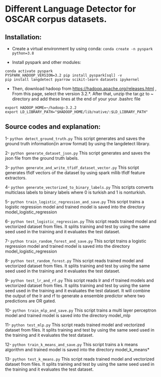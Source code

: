 # Different Language Detector for OSCAR corpus datasets.

## Installation:

* Create a virtual environment by using conda:
`conda create -n pyspark python=3.8`

* Install pyspark and other modules:

```
conda activate pyspark
PYSPARK_HADOOP_VERSION=3.2 pip install pyspark[sql] -v
pip install langdetect pyarrow scikit-learn datasets ipykernel
```

* Then, download hadoop from https://hadoop.apache.org/releases.html , From this page, select the version 3.2.*. After that, unzip the tar.gz to ~ directory and add these lines at the end of your your .bashrc file
```
export HADOOP_HOME=~/hadoop-3.2.2
export LD_LIBRARY_PATH="$HADOOP_HOME/lib/native/:$LD_LIBRARY_PATH"

```

## Source codes and explanation:

1- `python detect_ground_truth.py`
This script generates and saves the ground truth information(in arrow format) by using the langdetect library.

2- `python generate_dataset_json.py`
This script generates and saves the json file from the ground truth labels.

3- `python generate_and_write_tfidf_dataset_vector.py`
This script generates tfidf vectors of the dataset by using spark mllib tfidf feature extractors.

4- `python generate_vectorized_to_binary_labels.py`
This scripts converts multiclass labels to binary labels where 0 is turkish and 1 is nonturkish.

5- `python train_logistic_regression_and_save.py`
This script trains a logistic regression model and trained model is saved into the directory model_logistic_regression

6- `python test_logistic_regression.py`
This script reads trained model and vectorized dataset from files. It splits training and test by using the same seed used in the training and it evaluates the test dataset.

7- `python train_random_forest_and_save.py`
This script trains a logistic regression model and trained model is saved into the directory model_logistic_regression

8- `python test_random_forest.py`
This script reads trained model and vectorized dataset from files. It splits training and test by using the same seed used in the training and it evaluates the test dataset.

9- `python test_lr_and_rf.py`
This script reads lr and rf trained models and vectorized dataset from files. It splits training and test by using the same seed used in the training and it evaluates the test dataset. It will combine the output of the lr and rf to generate a ensemble predictor where two predictions are OR gated.

10- `python train_mlp_and_save.py`
This script trains a multi layer perceptron model and trained model is saved into the directory model_mlp

11- `python test_mlp.py`
This script reads trained model and vectorized dataset from files. It splits training and test by using the same seed used in the training and it evaluates the test dataset.

12- `python train_k_means_and_save.py`
This script trains a k means algorithm and trained model is saved into the directory model_k_means*

13- `python test_k_means.py`
This script reads trained model and vectorized dataset from files. It splits training and test by using the same seed used in the training and it evaluates the test dataset.
